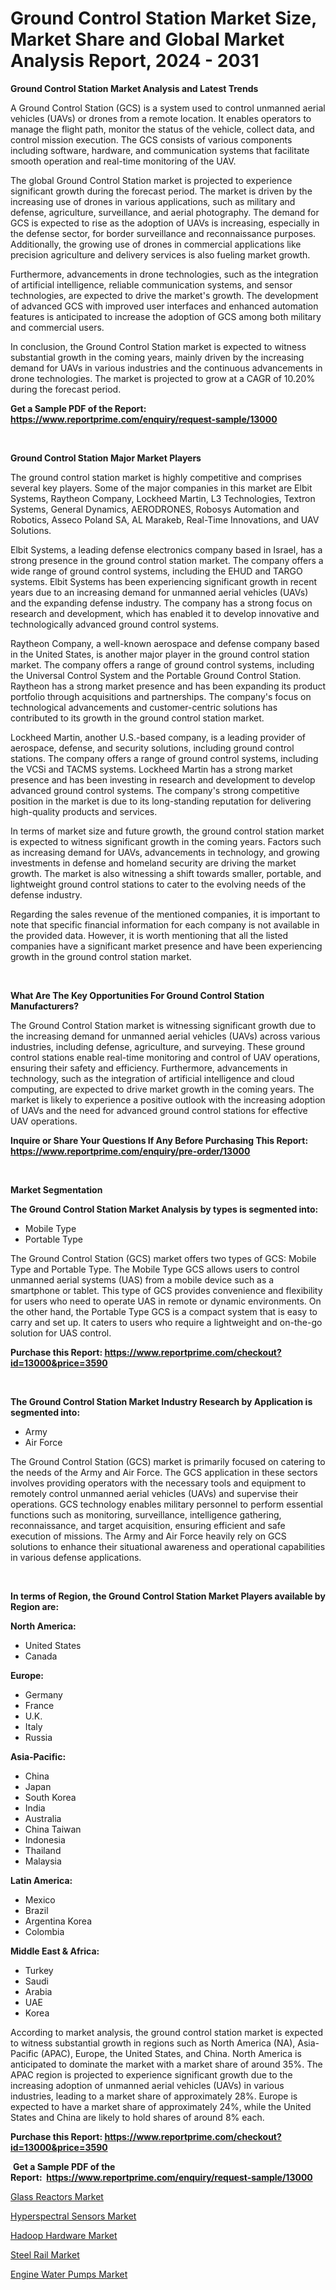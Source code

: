 <p><h1>Ground Control Station Market Size, Market Share and Global Market Analysis Report, 2024 - 2031</h1></p><p><strong>Ground Control Station Market Analysis and Latest Trends</strong></p>
<p><p>A Ground Control Station (GCS) is a system used to control unmanned aerial vehicles (UAVs) or drones from a remote location. It enables operators to manage the flight path, monitor the status of the vehicle, collect data, and control mission execution. The GCS consists of various components including software, hardware, and communication systems that facilitate smooth operation and real-time monitoring of the UAV.</p><p>The global Ground Control Station market is projected to experience significant growth during the forecast period. The market is driven by the increasing use of drones in various applications, such as military and defense, agriculture, surveillance, and aerial photography. The demand for GCS is expected to rise as the adoption of UAVs is increasing, especially in the defense sector, for border surveillance and reconnaissance purposes. Additionally, the growing use of drones in commercial applications like precision agriculture and delivery services is also fueling market growth.</p><p>Furthermore, advancements in drone technologies, such as the integration of artificial intelligence, reliable communication systems, and sensor technologies, are expected to drive the market's growth. The development of advanced GCS with improved user interfaces and enhanced automation features is anticipated to increase the adoption of GCS among both military and commercial users.</p><p>In conclusion, the Ground Control Station market is expected to witness substantial growth in the coming years, mainly driven by the increasing demand for UAVs in various industries and the continuous advancements in drone technologies. The market is projected to grow at a CAGR of 10.20% during the forecast period.</p></p>
<p><strong>Get a Sample PDF of the Report:&nbsp; <a href="https://www.reportprime.com/enquiry/request-sample/13000">https://www.reportprime.com/enquiry/request-sample/13000</a></strong></p>
<p>&nbsp;</p>
<p><strong>Ground Control Station Major Market Players</strong></p>
<p><p>The ground control station market is highly competitive and comprises several key players. Some of the major companies in this market are Elbit Systems, Raytheon Company, Lockheed Martin, L3 Technologies, Textron Systems, General Dynamics, AERODRONES, Robosys Automation and Robotics, Asseco Poland SA, AL Marakeb, Real-Time Innovations, and UAV Solutions.</p><p>Elbit Systems, a leading defense electronics company based in Israel, has a strong presence in the ground control station market. The company offers a wide range of ground control systems, including the EHUD and TARGO systems. Elbit Systems has been experiencing significant growth in recent years due to an increasing demand for unmanned aerial vehicles (UAVs) and the expanding defense industry. The company has a strong focus on research and development, which has enabled it to develop innovative and technologically advanced ground control systems.</p><p>Raytheon Company, a well-known aerospace and defense company based in the United States, is another major player in the ground control station market. The company offers a range of ground control systems, including the Universal Control System and the Portable Ground Control Station. Raytheon has a strong market presence and has been expanding its product portfolio through acquisitions and partnerships. The company's focus on technological advancements and customer-centric solutions has contributed to its growth in the ground control station market.</p><p>Lockheed Martin, another U.S.-based company, is a leading provider of aerospace, defense, and security solutions, including ground control stations. The company offers a range of ground control systems, including the VCSi and TACMS systems. Lockheed Martin has a strong market presence and has been investing in research and development to develop advanced ground control systems. The company's strong competitive position in the market is due to its long-standing reputation for delivering high-quality products and services.</p><p>In terms of market size and future growth, the ground control station market is expected to witness significant growth in the coming years. Factors such as increasing demand for UAVs, advancements in technology, and growing investments in defense and homeland security are driving the market growth. The market is also witnessing a shift towards smaller, portable, and lightweight ground control stations to cater to the evolving needs of the defense industry.</p><p>Regarding the sales revenue of the mentioned companies, it is important to note that specific financial information for each company is not available in the provided data. However, it is worth mentioning that all the listed companies have a significant market presence and have been experiencing growth in the ground control station market.</p></p>
<p>&nbsp;</p>
<p><strong>What Are The Key Opportunities For Ground Control Station Manufacturers?</strong></p>
<p><p>The Ground Control Station market is witnessing significant growth due to the increasing demand for unmanned aerial vehicles (UAVs) across various industries, including defense, agriculture, and surveying. These ground control stations enable real-time monitoring and control of UAV operations, ensuring their safety and efficiency. Furthermore, advancements in technology, such as the integration of artificial intelligence and cloud computing, are expected to drive market growth in the coming years. The market is likely to experience a positive outlook with the increasing adoption of UAVs and the need for advanced ground control stations for effective UAV operations.</p></p>
<p><strong>Inquire or Share Your Questions If Any Before Purchasing This Report: <a href="https://www.reportprime.com/enquiry/pre-order/13000">https://www.reportprime.com/enquiry/pre-order/13000</a></strong></p>
<p>&nbsp;</p>
<p><strong>Market Segmentation</strong></p>
<p><strong>The Ground Control Station Market Analysis by types is segmented into:</strong></p>
<p><ul><li>Mobile Type</li><li>Portable Type</li></ul></p>
<p><p>The Ground Control Station (GCS) market offers two types of GCS: Mobile Type and Portable Type. The Mobile Type GCS allows users to control unmanned aerial systems (UAS) from a mobile device such as a smartphone or tablet. This type of GCS provides convenience and flexibility for users who need to operate UAS in remote or dynamic environments. On the other hand, the Portable Type GCS is a compact system that is easy to carry and set up. It caters to users who require a lightweight and on-the-go solution for UAS control.</p></p>
<p><strong>Purchase this Report:&nbsp;<a href="https://www.reportprime.com/checkout?id=13000&price=3590">https://www.reportprime.com/checkout?id=13000&price=3590</a></strong></p>
<p>&nbsp;</p>
<p><strong>The Ground Control Station Market Industry Research by Application is segmented into:</strong></p>
<p><ul><li>Army</li><li>Air Force</li></ul></p>
<p><p>The Ground Control Station (GCS) market is primarily focused on catering to the needs of the Army and Air Force. The GCS application in these sectors involves providing operators with the necessary tools and equipment to remotely control unmanned aerial vehicles (UAVs) and supervise their operations. GCS technology enables military personnel to perform essential functions such as monitoring, surveillance, intelligence gathering, reconnaissance, and target acquisition, ensuring efficient and safe execution of missions. The Army and Air Force heavily rely on GCS solutions to enhance their situational awareness and operational capabilities in various defense applications.</p></p>
<p>&nbsp;</p>
<p><strong>In terms of Region, the Ground Control Station Market Players available by Region are:</strong></p>
<p>
    <p> <strong> North America: </strong>
        <ul>
            <li>United States</li>
            <li>Canada</li>
        </ul>
        </p> 
    <p> <strong> Europe: </strong>
        <ul>
            <li>Germany</li>
            <li>France</li>
            <li>U.K.</li>
            <li>Italy</li>
            <li>Russia</li>
        </ul>
        </p> 
    <p> <strong> Asia-Pacific: </strong>
        <ul>
            <li>China</li>
            <li>Japan</li>
            <li>South Korea</li>
            <li>India</li>
            <li>Australia</li>
            <li>China Taiwan</li>
            <li>Indonesia</li>
            <li>Thailand</li>
            <li>Malaysia</li>
        </ul>
        </p> 
    <p> <strong> Latin America: </strong>
        <ul>
            <li>Mexico</li>
            <li>Brazil</li>
            <li>Argentina Korea</li>
            <li>Colombia</li>
        </ul>
        </p> 
    <p> <strong> Middle East & Africa: </strong>
        <ul>
            <li>Turkey</li>
            <li>Saudi</li>
            <li>Arabia</li>
            <li>UAE</li>
            <li>Korea</li>
        </ul>
    </p>
    </p>
<p><p>According to market analysis, the ground control station market is expected to witness substantial growth in regions such as North America (NA), Asia-Pacific (APAC), Europe, the United States, and China. North America is anticipated to dominate the market with a market share of around 35%. The APAC region is projected to experience significant growth due to the increasing adoption of unmanned aerial vehicles (UAVs) in various industries, leading to a market share of approximately 28%. Europe is expected to have a market share of approximately 24%, while the United States and China are likely to hold shares of around 8% each.</p></p>
<p><strong>Purchase this Report: <a href="https://www.reportprime.com/checkout?id=13000&price=3590">https://www.reportprime.com/checkout?id=13000&price=3590</a></strong></p>
<p>&nbsp;<strong>Get a Sample PDF of the Report:&nbsp;&nbsp;<a href="https://www.reportprime.com/enquiry/request-sample/13000">https://www.reportprime.com/enquiry/request-sample/13000</a></strong></p>
<p><strong></strong></p>
<p><p><a href="https://github.com/deliacustodio40/Market-Research-Report-List-2/blob/main/glass-reactors-market.md">Glass Reactors Market</a></p><p><a href="https://github.com/dzharov81/Market-Research-Report-List-2/blob/main/hyperspectral-sensors-market.md">Hyperspectral Sensors Market</a></p><p><a href="https://github.com/scarol104/Market-Research-Report-List-2/blob/main/hadoop-hardware-market.md">Hadoop Hardware Market</a></p><p><a href="https://www.linkedin.com/pulse/steel-rail-market-size-share-amp-trends-analysis-report-application-0kave/">Steel Rail Market</a></p><p><a href="https://github.com/maliyahmorrow6654/Market-Research-Report-List-2/blob/main/engine-water-pumps-market.md">Engine Water Pumps Market</a></p></p>